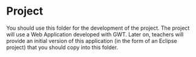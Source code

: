 # Project

You should use this folder for the development of the project.
The project will use a Web Application developed with GWT. Later on, teachers will provide an initial version of this application (in the form of an Eclipse project) that you should copy into this folder.
